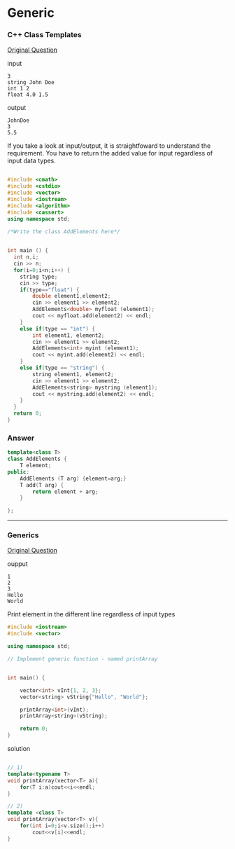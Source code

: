 
# Generic

### C++ Class Templates

[Original Question](https://www.hackerrank.com/challenges/c-class-templates)

input
```
3
string John Doe
int 1 2
float 4.0 1.5
```

output
```
JohnDoe
3
5.5
```

If you take a look at input/output, it is straightfoward to understand the requirement.
You have to return the added value for input regardless of input data types.

```cpp

#include <cmath>
#include <cstdio>
#include <vector>
#include <iostream>
#include <algorithm>
#include <cassert>
using namespace std;

/*Write the class AddElements here*/
    

int main () {
  int n,i;
  cin >> n;
  for(i=0;i<n;i++) {
    string type;
    cin >> type;
    if(type=="float") {
        double element1,element2;
        cin >> element1 >> element2;
        AddElements<double> myfloat (element1);
        cout << myfloat.add(element2) << endl;
    }
    else if(type == "int") {
        int element1, element2;
        cin >> element1 >> element2;
        AddElements<int> myint (element1);
        cout << myint.add(element2) << endl;
    }
    else if(type == "string") {
        string element1, element2;
        cin >> element1 >> element2;
        AddElements<string> mystring (element1);
        cout << mystring.add(element2) << endl;
    }
  }
  return 0;
}

```

### Answer

```cpp
template<class T>
class AddElements {
	T element;
public:
	AddElements (T arg) {element=arg;}
	T add(T arg) {
		return element + arg;
	}

};

```
---

### Generics

[Original Question](https://www.hackerrank.com/challenges/30-generics)

oupput
```
1
2
3
Hello
World
```
Print element in the different line regardless of input types

```cpp
#include <iostream>
#include <vector>

using namespace std;

// Implement generic function - named printArray


int main() {

    vector<int> vInt{1, 2, 3};
    vector<string> vString{"Hello", "World"};

    printArray<int>(vInt);
    printArray<string>(vString);

    return 0;
}
```

solution
```cpp

// 1)
template<typename T>
void printArray(vector<T> a){
	for(T i:a)cout<<i<<endl;
}

// 2)
template <class T>
void printArray(vector<T> v){
    for(int i=0;i<v.size();i++)
        cout<<v[i]<<endl;
}
```




